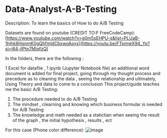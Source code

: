 # Data-Analyst-A-B-Testing

Description: To learn the basics of How to do A/B Testing 

Datasets are found on youtube (CREDIT TO:F FreeCodeCamp): [https://www.youtube.com/watch?v=g0m5sEHPU-s&list=PLUaB-1hjhk8HqnmK0gQhfmIdCbxwoAoys](https://youtu.be/FTpmwX94_Yo?si=j64-jlPtn7MiqfzQ)

In the folders, there are the following :

1 Excel for datafile , 1 ipynb (Jupyter Notebook file) 
an additional word document is added for final project, going through my thought process and precedure as to cleaning the data , seeing the relationship and ultimately, Using Theory and data to come to a conclusion 
This project/guide teaches me the basic A/B Testing:

1) The procedure needed to do A/B Testing
2) The mindset , clearning and knowing which business formular is needed for A/B Testing
3) The knowledge and math needed as a statictian when seeing the result of the graph , the initial hypothesis , results , ect 

 For this case (Phone color difference):
 ![image](https://github.com/user-attachments/assets/30f6cf14-bba5-468e-aa37-ada395810872)
